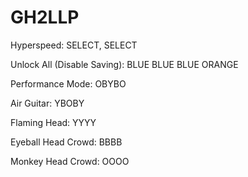 # GH2LLP
 
Hyperspeed: SELECT, SELECT

Unlock All (Disable Saving): BLUE BLUE BLUE ORANGE


Performance Mode: OBYBO

Air Guitar: YBOBY


Flaming Head: YYYY

Eyeball Head Crowd: BBBB

Monkey Head Crowd: OOOO
